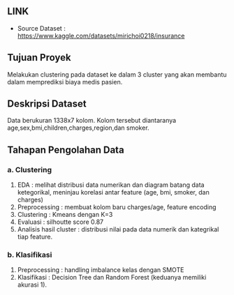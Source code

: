 ## **LINK**
- Source Dataset : https://www.kaggle.com/datasets/mirichoi0218/insurance

## **Tujuan Proyek**
Melakukan clustering pada dataset ke dalam 3 cluster yang akan membantu dalam memprediksi biaya medis pasien.

## **Deskripsi Dataset**
Data berukuran 1338x7 kolom. Kolom tersebut diantaranya age,sex,bmi,children,charges,region,dan smoker.

## **Tahapan Pengolahan Data**
### **a. Clustering**
1. EDA : melihat distribusi data numerikan dan diagram batang data ketegorikal, meninjau korelasi antar feature (age, bmi, smoker, dan charges)
2. Preprocessing : membuat kolom baru charges/age, feature encoding
3. Clustering : Kmeans dengan K=3
4. Evaluasi : silhoutte score 0.87
5. Analisis hasil cluster : distribusi nilai pada data numerik dan kategrikal tiap feature.
### **b. Klasifikasi**
1. Preprocessing : handling imbalance kelas dengan SMOTE
2. Klasifikasi : Decision Tree dan Random Forest (keduanya memiliki akurasi 1).
